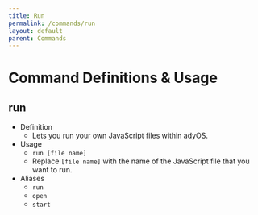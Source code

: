 ```yaml
---
title: Run
permalink: /commands/run
layout: default
parent: Commands
---
```


# Command Definitions & Usage

## run

- Definition
  - Lets you run your own JavaScript files within adyOS.
- Usage
  - `run [file name]`
  - Replace `[file name]` with the name of the JavaScript file that you want to run.
- Aliases
  - `run`
  - `open`
  - `start`
